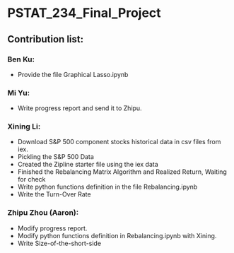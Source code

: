 # PSTAT_234_Final_Project

## Contribution list:

### Ben Ku:
* Provide the file Graphical Lasso.ipynb

### Mi Yu:
* Write progress report and send it to Zhipu.

### Xining Li:
* Download S&P 500 component stocks historical data in csv files from iex.
* Pickling the S&P 500 Data
* Created the Zipline starter file using the iex data
* Finished the Rebalancing Matrix Algorithm and Realized Return, Waiting for check
* Write python functions definition in the file Rebalancing.ipynb
* Write the Turn-Over Rate

### Zhipu Zhou (Aaron):
* Modify progress report.
* Modify python functions definition in Rebalancing.ipynb with Xining.
* Write Size-of-the-short-side
